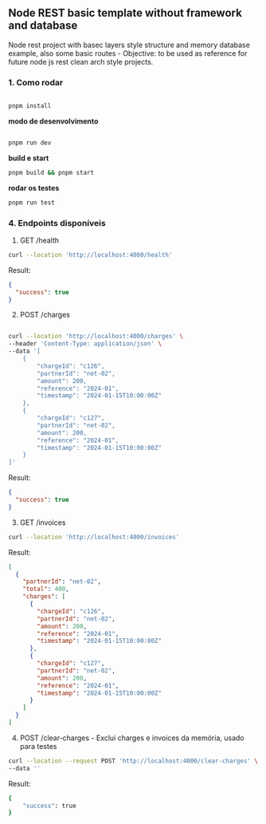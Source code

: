 ## Node REST basic template without framework and database

Node rest project with basec layers style structure and memory database example, 
also some basic routes - Objective: to be used as reference for future node js 
rest clean arch style projects.


### 1. Como rodar


```bash

pnpm install

```

**modo de desenvolvimento**

```bash

pnpm run dev

```

**build e start**

```bash
pnpm build && pnpm start

```

**rodar os testes**

```bash
pnpm run test

```

### 4. Endpoints disponíveis

1. GET /health

```bash
curl --location 'http://localhost:4000/health'

```

Result:

```json
{
  "success": true
}
```

2. POST /charges

```bash

curl --location 'http://localhost:4000/charges' \
--header 'Content-Type: application/json' \
--data '[
    {
        "chargeId": "c126",
        "partnerId": "net-02",
        "amount": 200,
        "reference": "2024-01",
        "timestamp": "2024-01-15T10:00:00Z"
    },
    {
        "chargeId": "c127",
        "partnerId": "net-02",
        "amount": 200,
        "reference": "2024-01",
        "timestamp": "2024-01-15T10:00:00Z"
    }
]'
```

Result:

```json
{
  "success": true
}
```

3. GET /invoices

```bash
curl --location 'http://localhost:4000/invoices'

```

Result:

```json
[
  {
    "partnerId": "net-02",
    "total": 400,
    "charges": [
      {
        "chargeId": "c126",
        "partnerId": "net-02",
        "amount": 200,
        "reference": "2024-01",
        "timestamp": "2024-01-15T10:00:00Z"
      },
      {
        "chargeId": "c127",
        "partnerId": "net-02",
        "amount": 200,
        "reference": "2024-01",
        "timestamp": "2024-01-15T10:00:00Z"
      }
    ]
  }
]
```

4. POST /clear-charges - Exclui charges e invoices da memória, usado para testes

```bash
curl --location --request POST 'http://localhost:4000/clear-charges' \
--data ''

```

Result:

```bash
{
    "success": true
}

```
